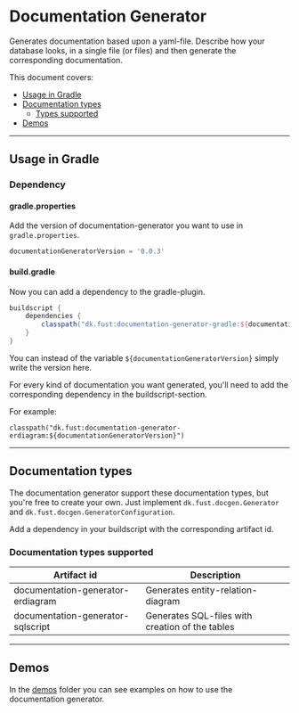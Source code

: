 # Documentation Generator

Generates documentation based upon a yaml-file.
Describe how your database looks, in a single file (or files) and then generate the corresponding documentation.

This document covers:
- [Usage in Gradle](#usage-in-gradle)
- [Documentation types](#documentation-types)
  - [Types supported](#types-supported)
- [Demos](#demos)

---

## Usage in Gradle

### Dependency

#### gradle.properties
Add the version of documentation-generator you want to use in `gradle.properties`.
```groovy
documentationGeneratorVersion = '0.0.3'
```

#### build.gradle
Now you can add a dependency to the gradle-plugin.
```groovy
buildscript {
    dependencies {
        classpath("dk.fust:documentation-generator-gradle:${documentationGeneratorVersion}")
    }
}
```
You can instead of the variable `${documentationGeneratorVersion}` simply write the version here.

For every kind of documentation you want generated, you'll need to add the corresponding dependency in the buildscript-section.

For example: 
```
classpath("dk.fust:documentation-generator-erdiagram:${documentationGeneratorVersion}")
```

---

## Documentation types

The documentation generator support these documentation types, but you're free to create your own. 
Just implement `dk.fust.docgen.Generator` and `dk.fust.docgen.GeneratorConfiguration`.

Add a dependency in your buildscript with the corresponding artifact id.

### Documentation types supported

| Artifact id                       | Description                                     |
|-----------------------------------|-------------------------------------------------|
| documentation-generator-erdiagram | Generates entity-relation-diagram               |
| documentation-generator-sqlscript | Generates SQL-files with creation of the tables |


---

## Demos

In the [demos](demos) folder you can see examples on how to use the documentation generator.
